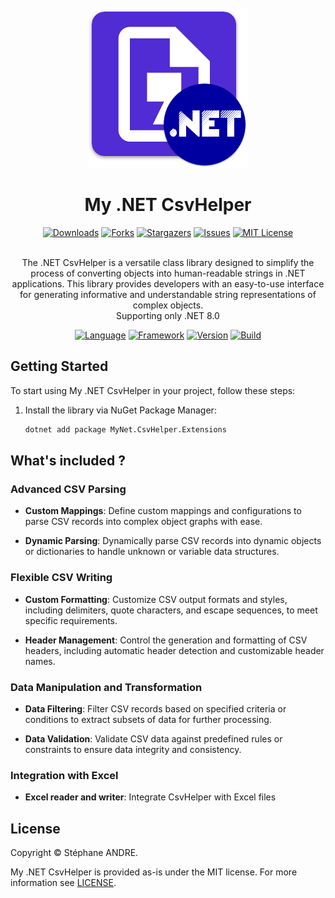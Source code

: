 <div id="top"></div>

<!-- PROJECT INFO -->
<br />
<div align="center">
  <a href="https://github.com/sandre58/MyNetCsvHelper">
    <img src="images/logo.png" width="256" height="256">
  </a>

<h1 align="center">My .NET CsvHelper</h1>

[![Downloads][downloads-shield]][downloads-url]
[![Forks][forks-shield]][forks-url]
[![Stargazers][stars-shield]][stars-url]
[![Issues][issues-shield]][issues-url]
[![MIT License][license-shield]][license-url]

  <p align="center">
    <br />
    The .NET CsvHelper is a versatile class library designed to simplify the process of converting objects into human-readable strings in .NET applications. This library provides developers with an easy-to-use interface for generating informative and understandable string representations of complex objects.
    <br />
    Supporting only .NET 8.0
  </p>

[![Language][language-shield]][language-url]
[![Framework][framework-shield]][framework-url]
[![Version][version-shield]][version-url]
[![Build][build-shield]][build-url]

</div>

## Getting Started

To start using My .NET CsvHelper in your project, follow these steps:

1. Install the library via NuGet Package Manager:
   ```bash
   dotnet add package MyNet.CsvHelper.Extensions

## What's included ?

### Advanced CSV Parsing

- **Custom Mappings**: Define custom mappings and configurations to parse CSV records into complex object graphs with ease.

- **Dynamic Parsing**: Dynamically parse CSV records into dynamic objects or dictionaries to handle unknown or variable data structures.

### Flexible CSV Writing

- **Custom Formatting**: Customize CSV output formats and styles, including delimiters, quote characters, and escape sequences, to meet specific requirements.

- **Header Management**: Control the generation and formatting of CSV headers, including automatic header detection and customizable header names.

### Data Manipulation and Transformation

- **Data Filtering**: Filter CSV records based on specified criteria or conditions to extract subsets of data for further processing.

- **Data Validation**: Validate CSV data against predefined rules or constraints to ensure data integrity and consistency.

### Integration with Excel

- **Excel reader and writer**: Integrate CsvHelper with Excel files

## License

Copyright © Stéphane ANDRE.

My .NET CsvHelper is provided as-is under the MIT license. For more information see [LICENSE](./LICENSE).

<!-- MARKDOWN LINKS & IMAGES -->
<!-- https://www.markdownguide.org/basic-syntax/#reference-style-links -->
[language-shield]: https://img.shields.io/github/languages/top/sandre58/MyNetCsvHelper
[language-url]: https://github.com/sandre58/MyNetCsvHelper
[forks-shield]: https://img.shields.io/github/forks/sandre58/MyNetCsvHelper?style=for-the-badge
[forks-url]: https://github.com/sandre58/MyNetCsvHelper/network/members
[stars-shield]: https://img.shields.io/github/stars/sandre58/MyNetCsvHelper?style=for-the-badge
[stars-url]: https://github.com/sandre58/MyNetCsvHelper/stargazers
[issues-shield]: https://img.shields.io/github/issues/sandre58/MyNetCsvHelper?style=for-the-badge
[issues-url]: https://github.com/sandre58/MyNetCsvHelper/issues
[license-shield]: https://img.shields.io/github/license/sandre58/MyNetCsvHelper?style=for-the-badge
[license-url]: https://github.com/sandre58/MyNetCsvHelper/blob/main/LICENSE
[build-shield]: https://img.shields.io/github/actions/workflow/status/sandre58/MyNetCsvHelper/ci.yml?logo=github&label=CI
[build-url]: https://github.com/sandre58/MyNetCsvHelper/actions
[downloads-shield]: https://img.shields.io/github/downloads/sandre58/MyNetCsvHelper/total?style=for-the-badge
[downloads-url]: https://github.com/sandre58/MyNetCsvHelper/releases
[framework-shield]: https://img.shields.io/badge/.NET-8.0-purple
[framework-url]: https://github.com/sandre58/MyNetCsvHelper/tree/main/src/MyNet.CsvHelper.Extensions
[version-shield]: https://img.shields.io/nuget/v/MyNet.CsvHelper.Extensions
[version-url]: https://www.nuget.org/packages/MyNet.CsvHelper.Extensions